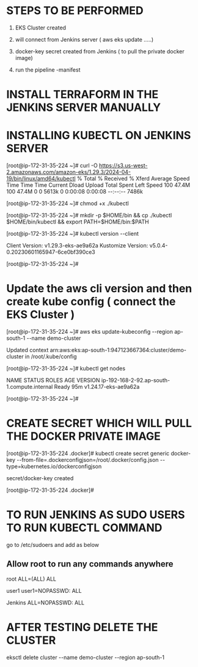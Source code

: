 # STEPS TO BE PERFORMED

1. EKS Cluster created

2. will connect from Jenkins server ( aws eks update .....)

3. docker-key secret created from Jenkins ( to pull the private docker image)

4. run the pipeline -manifest



# INSTALL TERRAFORM IN THE JENKINS SERVER MANUALLY 


# INSTALLING KUBECTL ON JENKINS SERVER

[root@ip-172-31-35-224 ~]# curl -O https://s3.us-west-2.amazonaws.com/amazon-eks/1.29.3/2024-04-19/bin/linux/amd64/kubectl
  % Total    % Received % Xferd  Average Speed   Time    Time     Time  Current
                                 Dload  Upload   Total   Spent    Left  Speed
100 47.4M  100 47.4M    0     0  5613k      0  0:00:08  0:00:08 --:--:-- 7486k


[root@ip-172-31-35-224 ~]# chmod +x ./kubectl


[root@ip-172-31-35-224 ~]# mkdir -p $HOME/bin && cp ./kubectl $HOME/bin/kubectl && export PATH=$HOME/bin:$PATH


[root@ip-172-31-35-224 ~]# kubectl version --client

Client Version: v1.29.3-eks-ae9a62a
Kustomize Version: v5.0.4-0.20230601165947-6ce0bf390ce3

[root@ip-172-31-35-224 ~]#

# Update the aws cli version and then create kube config ( connect the EKS Cluster )

[root@ip-172-31-35-224 ~]# aws eks update-kubeconfig --region ap-south-1 --name demo-cluster

Updated context arn:aws:eks:ap-south-1:947123667364:cluster/demo-cluster in /root/.kube/config

[root@ip-172-31-35-224 ~]# kubectl get nodes

NAME                                          STATUS   ROLES    AGE   VERSION
ip-192-168-2-92.ap-south-1.compute.internal   Ready    <none>   95m   v1.24.17-eks-ae9a62a

[root@ip-172-31-35-224 ~]#

# CREATE SECRET WHICH WILL PULL THE DOCKER PRIVATE IMAGE

[root@ip-172-31-35-224 .docker]# kubectl create secret generic docker-key --from-file=.dockerconfigjson=/root/.docker/config.json --type=kubernetes.io/dockerconfigjson

secret/docker-key created

[root@ip-172-31-35-224 .docker]#

# TO RUN JENKINS AS SUDO USERS TO RUN KUBECTL COMMAND

go to /etc/sudoers and add as below 

## Allow root to run any commands anywhere
root    ALL=(ALL)       ALL

user1   user1=NOPASSWD: ALL

Jenkins ALL=NOPASSWD: ALL


# AFTER TESTING DELETE THE CLUSTER

eksctl delete cluster --name demo-cluster --region ap-south-1